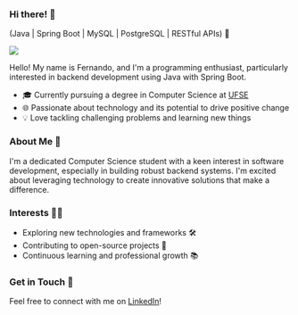 ### Hi there! 👋

(Java | Spring Boot | MySQL | PostgreSQL | RESTful APIs) 🚀

[<img src="https://img.shields.io/badge/linkedin-%230077B5.svg?&style=for-the-badge&logo=linkedin&logoColor=white" />](https://www.linkedin.com/in/jos%C3%A9-fernando-bispo-dos-santos-b09a63266/)

Hello! My name is Fernando, and I'm a programming enthusiast, particularly interested in backend development using Java with Spring Boot.
- 🎓 Currently pursuing a degree in Computer Science at [UFSE](https://www.ufs.br/)
- 🌐 Passionate about technology and its potential to drive positive change
- 💡 Love tackling challenging problems and learning new things

### About Me 🤔

I'm a dedicated Computer Science student with a keen interest in software development, especially in building robust backend systems. I'm excited about leveraging technology to create innovative solutions that make a difference.

### Interests 👩‍💻

- Exploring new technologies and frameworks 🛠️
- Contributing to open-source projects 🌱
- Continuous learning and professional growth 📚

### Get in Touch 📨

Feel free to connect with me on [LinkedIn](https://www.linkedin.com/in/jos%C3%A9-fernando-bispo-dos-santos-b09a63266/)!
